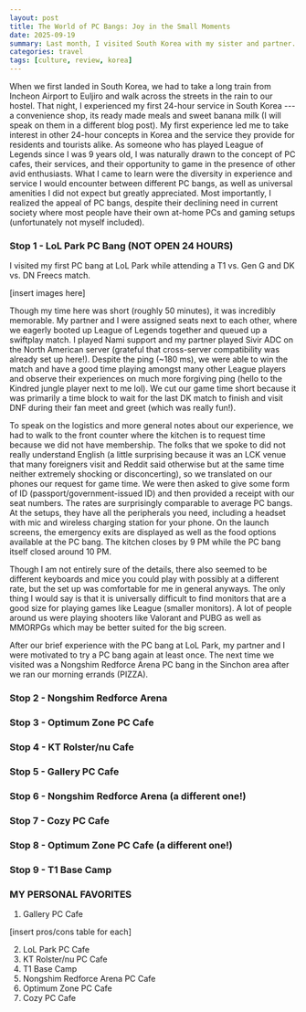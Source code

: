 ```yaml
---
layout: post
title: The World of PC Bangs: Joy in the Small Moments
date: 2025-09-19
summary: Last month, I visited South Korea with my sister and partner. During the trip, we frequented PC bangs across Seoul. I speak on my general observations of PC bangs and their place in South Korean culture and my personal favorites. 
categories: travel
tags: [culture, review, korea]
---
```


When we first landed in South Korea, we had to take a long train from Incheon Airport to Euljiro and walk across the streets in the rain to our hostel. That night, I experienced my first 24-hour service in South Korea --- a convenience shop, its ready made meals and sweet banana milk (I will speak on them in a different blog post). My first experience led me to take interest in other 24-hour concepts in Korea and the service they provide for residents and tourists alike. As someone who has played League of Legends since I was 9 years old, I was naturally drawn to the concept of PC cafes, their services, and their opportunity to game in the presence of other avid enthusiasts. What I came to learn were the diversity in experience and service I would encounter between different PC bangs, as well as universal amenities I did not expect but greatly appreciated. Most importantly, I realized the appeal of PC bangs, despite their declining need in current society where most people have their own at-home PCs and gaming setups (unfortunately not myself included). 

### Stop 1 - LoL Park PC Bang (**NOT OPEN 24 HOURS**)

I visited my first PC bang at LoL Park while attending a T1 vs. Gen G and DK vs. DN Freecs match. 

[insert images here]

Though my time here was short (roughly 50 minutes), it was incredibly memorable. My partner and I were assigned seats next to each other, where we eagerly booted up League of Legends together and queued up a swiftplay match. I played Nami support and my partner played Sivir ADC on the North American server (grateful that cross-server compatibility was already set up here!). Despite the ping (~180 ms), we were able to win the match and have a good time playing amongst many other League players and observe their experiences on much more forgiving ping (hello to the Kindred jungle player next to me lol). We cut our game time short because it was primarily a time block to wait for the last DK match to finish and visit DNF during their fan meet and greet (which was really fun!). 

To speak on the logistics and more general notes about our experience, we had to walk to the front counter where the kitchen is to request time because we did not have membership. The folks that we spoke to did not really understand English (a little surprising because it was an LCK venue that many foreigners visit and Reddit said otherwise but at the same time neither extremely shocking or disconcerting), so we translated on our phones our request for game time. We were then asked to give some form of ID (passport/government-issued ID) and then provided a receipt with our seat numbers. The rates are surprisingly comparable to average PC bangs. At the setups, they have all the peripherals you need, including a headset with mic and wireless charging station for your phone. On the launch screens, the emergency exits are displayed as well as the food options available at the PC bang. The kitchen closes by 9 PM while the PC bang itself closed around 10 PM. 

Though I am not entirely sure of the details, there also seemed to be different keyboards and mice you could play with possibly at a different rate, but the set up was comfortable for me in general anyways. The only thing I would say is that it is universally difficult to find monitors that are a good size for playing games like League (smaller monitors). A lot of people around us were playing shooters like Valorant and PUBG as well as MMORPGs which may be better suited for the big screen. 

After our brief experience with the PC bang at LoL Park, my partner and I were motivated to try a PC bang again at least once. The next time we visited was a Nongshim Redforce Arena PC bang in the Sinchon area after we ran our morning errands (PIZZA).   

### Stop 2 - Nongshim Redforce Arena 

### Stop 3 - Optimum Zone PC Cafe

### Stop 4 - KT Rolster/nu Cafe

### Stop 5 - Gallery PC Cafe

### Stop 6 - Nongshim Redforce Arena (a different one!)

### Stop 7 - Cozy PC Cafe

### Stop 8 - Optimum Zone PC Cafe (a different one!)

### Stop 9 - T1 Base Camp


### MY PERSONAL FAVORITES

1. Gallery PC Cafe

[insert pros/cons table for each]

2. LoL Park PC Cafe
3. KT Rolster/nu PC Cafe
4. T1 Base Camp
5. Nongshim Redforce Arena PC Cafe
6. Optimum Zone PC Cafe
7. Cozy PC Cafe